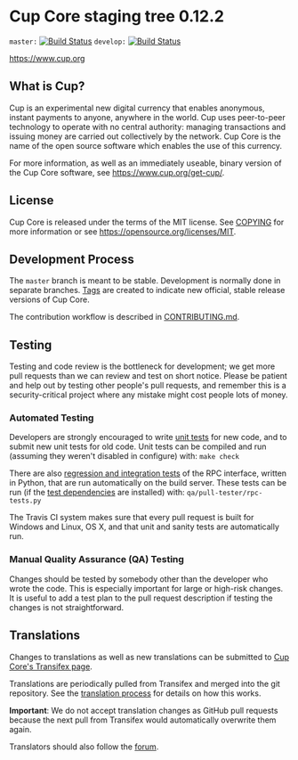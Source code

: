 Cup Core staging tree 0.12.2
===============================

`master:` [![Build Status](https://travis-ci.org/cuppay/cup.svg?branch=master)](https://travis-ci.org/cuppay/cup) `develop:` [![Build Status](https://travis-ci.org/cuppay/cup.svg?branch=develop)](https://travis-ci.org/cuppay/cup/branches)

https://www.cup.org


What is Cup?
----------------

Cup is an experimental new digital currency that enables anonymous, instant
payments to anyone, anywhere in the world. Cup uses peer-to-peer technology
to operate with no central authority: managing transactions and issuing money
are carried out collectively by the network. Cup Core is the name of the open
source software which enables the use of this currency.

For more information, as well as an immediately useable, binary version of
the Cup Core software, see https://www.cup.org/get-cup/.


License
-------

Cup Core is released under the terms of the MIT license. See [COPYING](COPYING) for more
information or see https://opensource.org/licenses/MIT.

Development Process
-------------------

The `master` branch is meant to be stable. Development is normally done in separate branches.
[Tags](https://github.com/cuppay/cup/tags) are created to indicate new official,
stable release versions of Cup Core.

The contribution workflow is described in [CONTRIBUTING.md](CONTRIBUTING.md).

Testing
-------

Testing and code review is the bottleneck for development; we get more pull
requests than we can review and test on short notice. Please be patient and help out by testing
other people's pull requests, and remember this is a security-critical project where any mistake might cost people
lots of money.

### Automated Testing

Developers are strongly encouraged to write [unit tests](/doc/unit-tests.md) for new code, and to
submit new unit tests for old code. Unit tests can be compiled and run
(assuming they weren't disabled in configure) with: `make check`

There are also [regression and integration tests](/qa) of the RPC interface, written
in Python, that are run automatically on the build server.
These tests can be run (if the [test dependencies](/qa) are installed) with: `qa/pull-tester/rpc-tests.py`

The Travis CI system makes sure that every pull request is built for Windows
and Linux, OS X, and that unit and sanity tests are automatically run.

### Manual Quality Assurance (QA) Testing

Changes should be tested by somebody other than the developer who wrote the
code. This is especially important for large or high-risk changes. It is useful
to add a test plan to the pull request description if testing the changes is
not straightforward.

Translations
------------

Changes to translations as well as new translations can be submitted to
[Cup Core's Transifex page](https://www.transifex.com/projects/p/cup/).

Translations are periodically pulled from Transifex and merged into the git repository. See the
[translation process](doc/translation_process.md) for details on how this works.

**Important**: We do not accept translation changes as GitHub pull requests because the next
pull from Transifex would automatically overwrite them again.

Translators should also follow the [forum](https://www.cup.org/forum/topic/cup-worldwide-collaboration.88/).
